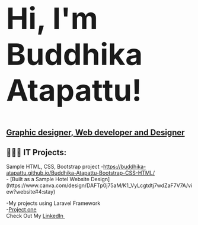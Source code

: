 <h1 style="font-size:5rem">Hi, I'm Buddhika Atapattu!</h1>
<h2><a href="https://github.com/Buddhika-Atapattu" >Graphic designer, Web developer and Designer</a></h2>

<h2>👨🏽‍💻 IT Projects:</h2>
  Sample HTML, CSS, Bootstrap project
  -<a href="https://buddhika-atapattu.github.io/Buddhika-Atapattu-Bootstrap-CSS-HTML/">https://buddhika-atapattu.github.io/Buddhika-Atapattu-Bootstrap-CSS-HTML/</a><br>
  - [Built as a Sample Hotel Website Design](https://www.canva.com/design/DAFTp0j75aM/K1_VyLcgtdtj7wdZaF7V7A/view?website#4:stay)<br>
  
  -My projects using Laravel Framework<br>
  -<a href="https://github.com/Buddhika-Atapattu/Buddhika-Atapattu-Laravel-Progect-One">Project one</a><br>
Check Out My <a href="https://www.linkedin.com/in/buddhika-atapattu-ba3705b5/">LinkedIn </a><br>
